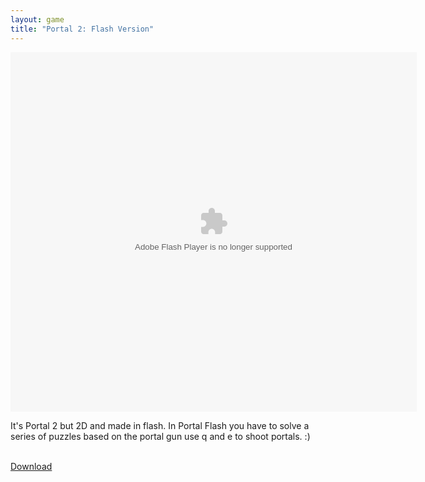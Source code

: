 ```yaml
---
layout: game
title: "Portal 2: Flash Version"
---
```

<div class="row justify-content-md-center">
    <div class="col">
        <object width="100" height="100">
            <embed src="portal2d.swf" flashvars="" base="" quality="high" allowscriptaccess="always" allowfullscreen="true" bgcolor="" wmode="window" width="650" height="575" type="application/x-shockwave-flash" pluginspage="http://www.macromedia.com/go/getflashplayer">
        </object>
    </div>
</div>

<p>It's Portal 2 but 2D and made in flash. In Portal Flash you have to solve a series of puzzles based on the portal gun use q and e to shoot portals. :)</p>
<br>
<a href="portal2d.swf" download class="btn btn-outline-dark">Download</a>
